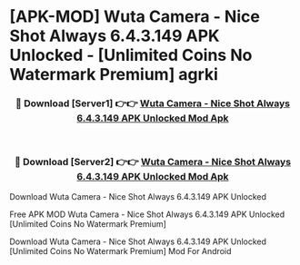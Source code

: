 # [APK-MOD] Wuta Camera - Nice Shot Always 6.4.3.149 APK Unlocked - [Unlimited Coins No Watermark Premium] agrki



<div align="center">
<h3>🔴 Download [Server1] 👉👉 <a href="https://momento.my/?title=Wuta_Camera_-_Nice_Shot_Always_6.4.3.149_APK_Unlocked">Wuta Camera - Nice Shot Always 6.4.3.149 APK Unlocked Mod Apk</a></h3><br>

<h3>🔴 Download [Server2] 👉👉 <a href="https://momento.my/?title=Wuta_Camera_-_Nice_Shot_Always_6.4.3.149_APK_Unlocked">Wuta Camera - Nice Shot Always 6.4.3.149 APK Unlocked Mod Apk</a></h3>
</div>



Download Wuta Camera - Nice Shot Always 6.4.3.149 APK Unlocked 

Free APK MOD Wuta Camera - Nice Shot Always 6.4.3.149 APK Unlocked [Unlimited Coins No Watermark Premium]

Download Wuta Camera - Nice Shot Always 6.4.3.149 APK Unlocked [Unlimited Coins No Watermark Premium] Mod For Android
